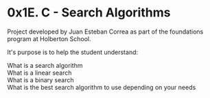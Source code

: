 # 0x1E. C - Search Algorithms

Project developed by Juan Esteban Correa as part of the foundations program at Holberton School.

It's purpose is to help the student understand:

What is a search algorithm<br />
What is a linear search<br />
What is a binary search<br />
What is the best search algorithm to use depending on your needs<br />
